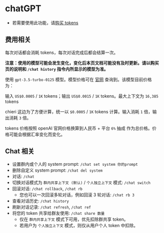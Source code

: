 # chatGPT

- 若需要使用此功能，请[购买 tokens](https://afdian.net/item/2b761622086e11efbc015254001e7c00)



## 费用相关

每次对话都会消耗 tokens，每次对话完成后都会结算一次。

**注意：使用的模型可能会发生变化，变化后本页文档可能没有及时更新。请以购买页的说明和 `/chat history` 指令内所显示的模型为准。** 

使用 `gpt-3.5-turbo-0125` 模型。模型价格可在 [官网](https://openai.com/pricing) 查询到。该模型目前价格为：

输入 `US$0.0005` / `1K` tokens；输出 `US$0.0015` / `1K` tokens。最大上下文为 `16,385` tokens 

chieri 这边为了方便计算，统一以 `$0.0005` / `1K` tokens 计算。输入消耗 `1` 倍，输出消耗 `3` 倍。

tokens 价格按照 openAI 官网价格换算到人民币 + 平台 `6%` 抽成 作为总价格。价格可能会根据汇率变化而变化。



## Chat 相关

- 设置群内或个人的 system prompt: `/chat set system 你的prompt`
- 删除自定义 system prompt: `/chat del system`
- 对话: `/chat`
- 切换对话模式为 `群内共享上下文 (默认)` / `个人独立上下文` 模式: `/chat switch`
- 回滚对话: `/chat rollback`, `/chat rb`
  - 您也可以一次回滚多轮对话，例如回滚 3 轮对话: `/chat rb 3`
- 查看对话历史: `/chat history`
- 刷新对话记录: `/chat refresh`, `/chat ref`
- 将您的 token 共享给群友使用: `/chat share 数量`
  - 仅在 `群内共享上下文` 模式下可用，优先扣除群共享 token。
  - 若用户为 `个人独立上下文` 模式，则仅从用户个人 token 中扣除。